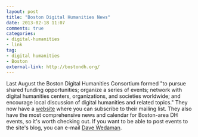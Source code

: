 ```yaml
---
layout: post
title: "Boston Digital Humanities News"
date: 2013-02-18 11:07
comments: true
categories: 
- digital-humanities
- link
tag:
- digital humanities
- Boston
external-link: http://bostondh.org/
---
```


Last August the Boston Digital Humanities Consortium formed "to pursue 
shared funding opportunities; organize a series of events; network with 
digital humanities centers, organizations, and societies worldwide; and 
encourage local discussion of digital humanities and related topics." 
They now have a [website](http://bostondh.org) where you can subscribe 
to their mailing list. They also have the most comprehensive news and 
calendar for Boston-area DH events, so it's worth checking out. If you 
want to be able to post events to the site's blog, you can e-mail [Dave 
Wedaman](wedaman@brandeis.edu).
